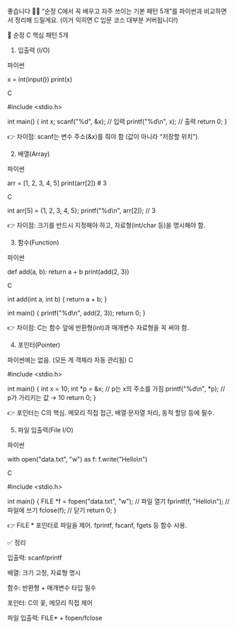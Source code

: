 좋습니다 🙆‍♂️ “순정 C에서 꼭 배우고 자주 쓰이는 기본 패턴 5개”를 파이썬과 비교하면서 정리해 드릴게요.
(이거 익히면 C 입문 코스 대부분 커버됩니다!)

📌 순정 C 핵심 패턴 5개

1. 입출력 (I/O)

파이썬

x = int(input())
print(x)

C

#include <stdio.h>

int main() {
int x;
scanf("%d", &x); // 입력
printf("%d\n", x); // 출력
return 0;
}

👉 차이점: scanf는 변수 주소(&x)를 줘야 함 (값이 아니라 “저장할 위치”).

2. 배열(Array)

파이썬

arr = [1, 2, 3, 4, 5]
print(arr[2]) # 3

C

int arr[5] = {1, 2, 3, 4, 5};
printf("%d\n", arr[2]); // 3

👉 차이점: 크기를 반드시 지정해야 하고, 자료형(int/char 등)을 명시해야 함.

3. 함수(Function)

파이썬

def add(a, b):
return a + b
print(add(2, 3))

C

int add(int a, int b) {
return a + b;
}

int main() {
printf("%d\n", add(2, 3));
return 0;
}

👉 차이점: C는 함수 앞에 반환형(int)과 매개변수 자료형을 꼭 써야 함.

4. 포인터(Pointer)

파이썬에는 없음. (모든 게 객체라 자동 관리됨)
C

#include <stdio.h>

int main() {
int x = 10;
int *p = &x; // p는 x의 주소를 가짐
printf("%d\n", *p); // p가 가리키는 값 → 10
return 0;
}

👉 포인터는 C의 핵심. 메모리 직접 접근, 배열·문자열 처리, 동적 할당 등에 필수.

5. 파일 입출력(File I/O)

파이썬

with open("data.txt", "w") as f:
f.write("Hello\n")

C

#include <stdio.h>

int main() {
FILE \*f = fopen("data.txt", "w"); // 파일 열기
fprintf(f, "Hello\n"); // 파일에 쓰기
fclose(f); // 닫기
return 0;
}

👉 FILE \* 포인터로 파일을 제어. fprintf, fscanf, fgets 등 함수 사용.

✅ 정리

입출력: scanf/printf

배열: 크기 고정, 자료형 명시

함수: 반환형 + 매개변수 타입 필수

포인터: C의 꽃, 메모리 직접 제어

파일 입출력: FILE\* + fopen/fclose
